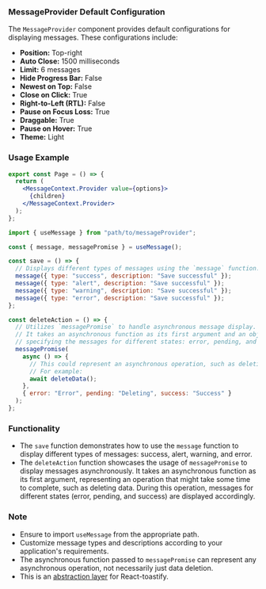 ### MessageProvider Default Configuration

The `MessageProvider` component provides default configurations for displaying messages. These configurations include:

- **Position:** Top-right
- **Auto Close:** 1500 milliseconds
- **Limit:** 6 messages
- **Hide Progress Bar:** False
- **Newest on Top:** False
- **Close on Click:** True
- **Right-to-Left (RTL):** False
- **Pause on Focus Loss:** True
- **Draggable:** True
- **Pause on Hover:** True
- **Theme:** Light

### Usage Example

```jsx
export const Page = () => {
  return (
    <MessageContext.Provider value={options}>
      {children}
    </MessageContext.Provider>
  );
};
```

```javascript
import { useMessage } from "path/to/messageProvider";

const { message, messagePromise } = useMessage();

const save = () => {
  // Displays different types of messages using the `message` function.
  message({ type: "success", description: "Save successful" });
  message({ type: "alert", description: "Save successful" });
  message({ type: "warning", description: "Save successful" });
  message({ type: "error", description: "Save successful" });
};

const deleteAction = () => {
  // Utilizes `messagePromise` to handle asynchronous message display.
  // It takes an asynchronous function as its first argument and an object
  // specifying the messages for different states: error, pending, and success.
  messagePromise(
    async () => {
      // This could represent an asynchronous operation, such as deleting data.
      // For example:
      await deleteData();
    },
    { error: "Error", pending: "Deleting", success: "Success" }
  );
};
```

### Functionality

- The `save` function demonstrates how to use the `message` function to display different types of messages: success, alert, warning, and error.
- The `deleteAction` function showcases the usage of `messagePromise` to display messages asynchronously. It takes an asynchronous function as its first argument, representing an operation that might take some time to complete, such as deleting data. During this operation, messages for different states (error, pending, and success) are displayed accordingly.

### Note

- Ensure to import `useMessage` from the appropriate path.
- Customize message types and descriptions according to your application's requirements.
- The asynchronous function passed to `messagePromise` can represent any asynchronous operation, not necessarily just data deletion.
- This is an [abstraction layer](https://github.com/fkhadra/react-toastify) for React-toastify.





